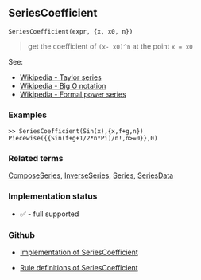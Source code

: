 ## SeriesCoefficient

```
SeriesCoefficient(expr, {x, x0, n})
```

> get the coefficient of `(x- x0)^n` at the point `x = x0`

See:
* [Wikipedia - Taylor series](https://en.wikipedia.org/wiki/Taylor_series)
* [Wikipedia - Big O notation](https://en.wikipedia.org/wiki/Big_O_notation)
* [Wikipedia - Formal power series](https://en.wikipedia.org/wiki/Formal_power_series)

### Examples

```
>> SeriesCoefficient(Sin(x),{x,f+g,n}) 
Piecewise({{Sin(f+g+1/2*n*Pi)/n!,n>=0}},0)
```

### Related terms
[ComposeSeries](ComposeSeries.md), [InverseSeries](InverseSeries.md), [Series](Series.md), [SeriesData](SeriesData.md)






### Implementation status

* &#x2705; - full supported

### Github

* [Implementation of SeriesCoefficient](https://github.com/axkr/symja_android_library/blob/master/symja_android_library/matheclipse-core/src/main/java/org/matheclipse/core/builtin/SeriesFunctions.java#L1319) 

* [Rule definitions of SeriesCoefficient](https://github.com/axkr/symja_android_library/blob/master/symja_android_library/rules/SeriesCoefficientRules.m) 
